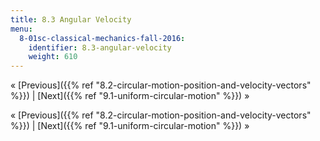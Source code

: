 ```yaml
---
title: 8.3 Angular Velocity
menu:
  8-01sc-classical-mechanics-fall-2016:
    identifier: 8.3-angular-velocity
    weight: 610
---
```

« [Previous]({{% ref "8.2-circular-motion-position-and-velocity-vectors" %}}) | [Next]({{% ref "9.1-uniform-circular-motion" %}}) »

« [Previous]({{% ref "8.2-circular-motion-position-and-velocity-vectors" %}}) | [Next]({{% ref "9.1-uniform-circular-motion" %}}) »